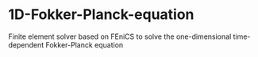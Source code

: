 # 1D-Fokker-Planck-equation
Finite element solver based on FEniCS to solve the one-dimensional time-dependent Fokker-Planck equation
